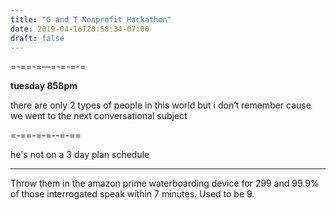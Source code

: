 ```yaml
---
title: "G and T Nonprofit Hackathon"
date: 2019-04-16T20:58:34-07:00
draft: false
---
```

=-==-=—=-=-=-=

**tuesday 858pm**

there are only 2 types of people in this world
but i don’t remember
cause we went to the next conversational subject

=-==-=-=--=-==

he's not on a 3 day plan schedule

___


Throw them in the amazon prime waterboarding device for 299 and 99.9% of those interrogated speak within 7 minutes. Used to be 9.
